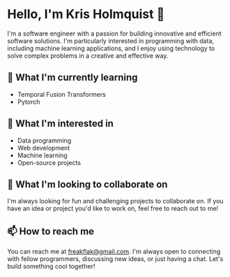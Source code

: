# Hello, I'm Kris Holmquist 👋
I'm a software engineer with a passion for building innovative and efficient software solutions. I'm particularly interested in programming with data, including machine learning applications, and I enjoy using technology to solve complex problems in a creative and effective way.

## 🌱 What I'm currently learning
* Temporal Fusion Transformers
* Pytorch

## 👀 What I'm interested in
* Data programming
* Web development
* Machine learning
* Open-source projects

## 💞️ What I'm looking to collaborate on
I'm always looking for fun and challenging projects to collaborate on. If you have an idea or project you'd like to work on, feel free to reach out to me!

## 📫 How to reach me
You can reach me at freakflak@gmail.com. I'm always open to connecting with fellow programmers, discussing new ideas, or just having a chat. Let's build something cool together!
